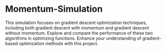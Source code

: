 # Momentum-Simulation
This simulation focuses on gradient descent optimization techniques, including both gradient descent with momentum and gradient descent without momentum. Explore and compare the performance of these two algorithms in optimizing functions. Enhance your understanding of gradient-based optimization methods with this project.
